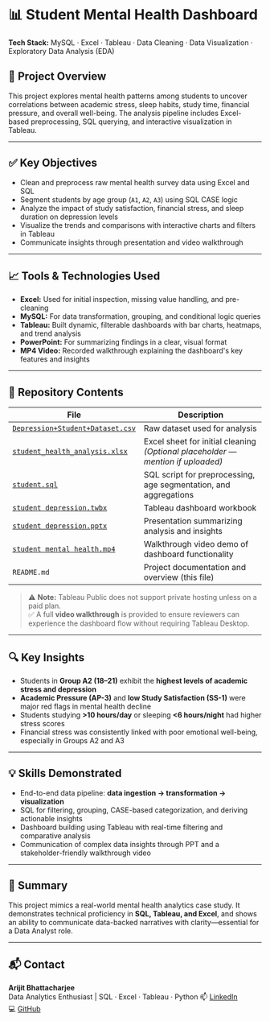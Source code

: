 # 📊 Student Mental Health Dashboard

**Tech Stack:** MySQL · Excel · Tableau · Data Cleaning · Data Visualization · Exploratory Data Analysis (EDA)

## 🧠 Project Overview

This project explores mental health patterns among students to uncover correlations between academic stress, sleep habits, study time, financial pressure, and overall well-being. The analysis pipeline includes Excel-based preprocessing, SQL querying, and interactive visualization in Tableau.

---

## ✅ Key Objectives

- Clean and preprocess raw mental health survey data using Excel and SQL
- Segment students by age group (`A1`, `A2`, `A3`) using SQL CASE logic
- Analyze the impact of study satisfaction, financial stress, and sleep duration on depression levels
- Visualize the trends and comparisons with interactive charts and filters in Tableau
- Communicate insights through presentation and video walkthrough

---

## 📈 Tools & Technologies Used

- **Excel:** Used for initial inspection, missing value handling, and pre-cleaning
- **MySQL:** For data transformation, grouping, and conditional logic queries
- **Tableau:** Built dynamic, filterable dashboards with bar charts, heatmaps, and trend analysis
- **PowerPoint:** For summarizing findings in a clear, visual format
- **MP4 Video:** Recorded walkthrough explaining the dashboard's key features and insights

---

## 📂 Repository Contents

| File | Description |
|------|-------------|
| [`Depression+Student+Dataset.csv`](./Depression+Student+Dataset%20(1).csv) | Raw dataset used for analysis |
| [`student_health_analysis.xlsx`](#) | Excel sheet for initial cleaning *(Optional placeholder — mention if uploaded)* |
| [`student.sql`](./student.sql) | SQL script for preprocessing, age segmentation, and aggregations |
| [`student depression.twbx`](./student%20depression.twbx) | Tableau dashboard workbook |
| [`student depression.pptx`](./student%20depression.pptx) | Presentation summarizing analysis and insights |
| [`student mental health.mp4`](./student%20mental%20health.mp4) | Walkthrough video demo of dashboard functionality |
| `README.md` | Project documentation and overview (this file) |

> ⚠️ **Note:** Tableau Public does not support private hosting unless on a paid plan.  
> ✅ A full **video walkthrough** is provided to ensure reviewers can experience the dashboard flow without requiring Tableau Desktop.

---

## 🔍 Key Insights

- Students in **Group A2 (18–21)** exhibit the **highest levels of academic stress and depression**
- **Academic Pressure (AP-3)** and **low Study Satisfaction (SS-1)** were major red flags in mental health decline
- Students studying **>10 hours/day** or sleeping **<6 hours/night** had higher stress scores
- Financial stress was consistently linked with poor emotional well-being, especially in Groups A2 and A3

---

## 💡 Skills Demonstrated

- End-to-end data pipeline: **data ingestion → transformation → visualization**
- SQL for filtering, grouping, CASE-based categorization, and deriving actionable insights
- Dashboard building using Tableau with real-time filtering and comparative analysis
- Communication of complex data insights through PPT and a stakeholder-friendly walkthrough video

---

## 🧾 Summary

This project mimics a real-world mental health analytics case study. It demonstrates technical proficiency in **SQL, Tableau, and Excel**, and shows an ability to communicate data-backed narratives with clarity—essential for a Data Analyst role.

---

## 📬 Contact

**Arijit Bhattacharjee**  
Data Analytics Enthusiast | SQL · Excel · Tableau  · Python
📫 [LinkedIn](https://www.linkedin.com/in/arijit-bhattacharjee-5132b01a0)  
💻 [GitHub](https://github.com/wiskey067)

